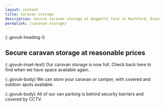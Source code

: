 ```yaml
---
layout: content
title: Caravan storage
description: Secure caravan storage at Doggetts farm in Rochford, Essex. Covered pitches available. Contact us for details.
permalink: /caravan-storage/
---
```


{:.govuk-heading-l}
## Secure caravan storage at reasonable prices

{:.govuk-inset-text}
Our caravan storage is now full. Check back here to find when we have space available again.

{:.govuk-body}
We can store your caravan or camper, with covered and outdoor spots available.

{:.govuk-body}
All of our van parking is behind security barriers and covered by CCTV.
